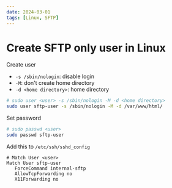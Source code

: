 ```yaml
---
date: 2024-03-01
tags: [Linux, SFTP]
---
```


# Create SFTP only user in Linux

<!--truncate-->

Create user

- `-s /sbin/nologin`: disable login
- `-M`: don't create home directory
- `-d <home directory>`: home directory

```sh
# sudo user <user> -s /sbin/nologin -M -d <home directory>
sudo user sftp-user -s /sbin/nologin -M -d /var/www/html/
```

Set password

```sh
# sudo passwd <user>
sudo passwd sftp-user
```

Add this to `/etc/ssh/sshd_config`

```nginx
# Match User <user>
Match User sftp-user
   ForceCommand internal-sftp
   AllowTcpForwarding no
   X11Forwarding no
```

